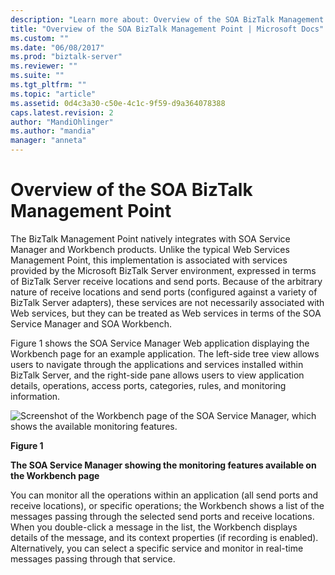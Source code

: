 ```yaml
---
description: "Learn more about: Overview of the SOA BizTalk Management Point"
title: "Overview of the SOA BizTalk Management Point | Microsoft Docs"
ms.custom: ""
ms.date: "06/08/2017"
ms.prod: "biztalk-server"
ms.reviewer: ""
ms.suite: ""
ms.tgt_pltfrm: ""
ms.topic: "article"
ms.assetid: 0d4c3a30-c50e-4c1c-9f59-d9a364078388
caps.latest.revision: 2
author: "MandiOhlinger"
ms.author: "mandia"
manager: "anneta"
---
```

# Overview of the SOA BizTalk Management Point
The BizTalk Management Point natively integrates with SOA Service Manager and Workbench products. Unlike the typical Web Services Management Point, this implementation is associated with services provided by the Microsoft BizTalk Server environment, expressed in terms of BizTalk Server receive locations and send ports. Because of the arbitrary nature of receive locations and send ports (configured against a variety of BizTalk Server adapters), these services are not necessarily associated with Web services, but they can be treated as Web services in terms of the SOA Service Manager and SOA Workbench.  
  
 Figure 1 shows the SOA Service Manager Web application displaying the Workbench page for an example application. The left-side tree view allows users to navigate through the applications and services installed within BizTalk Server, and the right-side pane allows users to view application details, operations, access ports, categories, rules, and monitoring information.  
  
 ![Screenshot of the Workbench page of the SOA Service Manager, which shows the available monitoring features.](../esb-toolkit/media/ch9-soaservicemanager.jpg "Ch9-SOAServiceManager")  
  
 **Figure 1**  
  
 **The SOA Service Manager showing the monitoring features available on the Workbench page**  
  
 You can monitor all the operations within an application (all send ports and receive locations), or specific operations; the Workbench shows a list of the messages passing through the selected send ports and receive locations. When you double-click a message in the list, the Workbench displays details of the message, and its context properties (if recording is enabled). Alternatively, you can select a specific service and monitor in real-time messages passing through that service.
